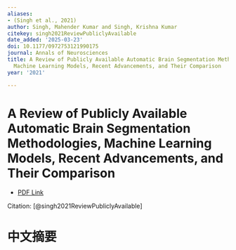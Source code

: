 ```yaml
---
aliases:
- (Singh et al., 2021)
author: Singh, Mahender Kumar and Singh, Krishna Kumar
citekey: singh2021ReviewPubliclyAvailable
date_added: '2025-03-23'
doi: 10.1177/0972753121990175
journal: Annals of Neurosciences
title: A Review of Publicly Available Automatic Brain Segmentation Methodologies,
  Machine Learning Models, Recent Advancements, and Their Comparison
year: '2021'

---
```

# A Review of Publicly Available Automatic Brain Segmentation Methodologies, Machine Learning Models, Recent Advancements, and Their Comparison
- [PDF Link](zotero://open-pdf/library/items/FB3G6N58)

Citation: [@singh2021ReviewPubliclyAvailable]

# 中文摘要
